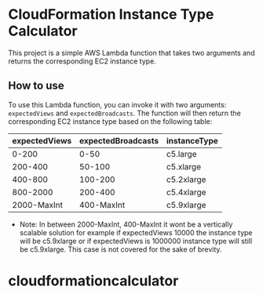 # CloudFormation Instance Type Calculator

This project is a simple AWS Lambda function that takes two arguments and returns the corresponding EC2 instance type.

## How to use

To use this Lambda function, you can invoke it with two arguments: `expectedViews` and `expectedBroadcasts`. The function will then return the corresponding EC2 instance type based on the following table:

| expectedViews | expectedBroadcasts | instanceType |
|---------------|--------------------|--------------|
|      0-200    |        0-50        |    c5.large  |
|     200-400   |       50-100        |   c5.xlarge  |
|    400-800   |       100-200       |    c5.2xlarge  |
|   800-2000   |      200-400       |    c5.4xlarge |
|   2000-MaxInt   |      400-MaxInt       |    c5.9xlarge |

- Note:  In between 2000-MaxInt, 400-MaxInt it wont be a vertically scalable solution for example if expectedViews 10000 the instance type will be c5.9xlarge or if expectedViews is 1000000 instance type will still be c5.9xlarge. This case is not covered for the sake of brevity.

# cloudformationcalculator

